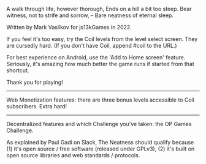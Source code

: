 A walk through life, however thorough,
Ends on a hill a bit too steep.
Bear witness, not to strife and sorrow, –
Bare neatness of eternal sleep.

Written by Mark Vasilkov for js13kGames in 2022.

If you feel it's too easy, try the Coil levels from the level select screen. They are cursedly hard. (If you don't have Coil, append #coil to the URL.)

For best experience on Android, use the 'Add to Home screen' feature. Seriously, it's amazing how much better the game runs if started from that shortcut.

Thank you for playing!

---

Web Monetization features: there are three bonus levels accessible to Coil subscribers. Extra hard!

---

Decentralized features and which Challenge you've taken: the OP Games Challenge.

As explained by Paul Gadi on Slack, The Neatness should qualify because (1) it's open source / free software (released under GPLv3), (2) it's built on open source libraries and web standards / protocols.